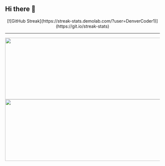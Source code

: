 ## Hi there 👋

<!--
**jajSF/jajSF** is a ✨ _special_ ✨ repository because its `README.md` (this file) appears on your GitHub profile.

Here are some ideas to get you started:

- 🔭 Current a Sofware Engineer @ SureFlow
- 🌱 I’m currently learning NextJS + MLOps
- 🤔 I’m looking for help with MLOps
- 💬 Ask me about Research in AI
- 📫 How to reach me: @jahezabrahamjohny - LinkedIn
-->

<p align="center">
  [![GitHub Streak](https://streak-stats.demolab.com/?user=DenverCoder1)](https://git.io/streak-stats)
</p>

---

<p align="center">
  <img width="600" height="200" src="https://github-readme-stats.vercel.app/api?username=jajSF&show_icons=true&theme=vision-friendly-dark">
    <img width="550" height="200" src="https://github-readme-stats.vercel.app/api/top-langs/?username=jajSF&layout=compact&theme=radical&langs_count=40&size_weight=0.2&count_weight=.4&hide=html,css,scss,blade,php">
</p>

